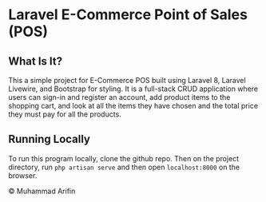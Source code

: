 # Laravel E-Commerce Point of Sales (POS)

## What Is It?
This a simple project for E-Commerce POS built using Laravel 8, Laravel Livewire, and Bootstrap for styling. It is a full-stack CRUD application where users can sign-in and register an account, add product items to the shopping cart, and look at all the items they have chosen and the total price they must pay for all the products. 

## Running Locally
To run this program locally, clone the github repo. Then on the project directory, run `php artisan serve` and then open `localhost:8000` on the browser. 

&copy; Muhammad Arifin
